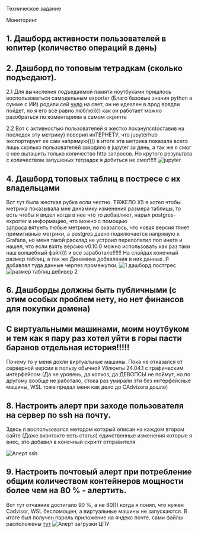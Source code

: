 Техническое задание

Мониторинг

## 1. Дашборд активности пользователей в юпитер (количество операций в день)
## 2. Дашборд по топовым тетрадкам (сколько подъедают).
   
2.1 Для вычисления подъедаемой памяти ноутбуками пришлось воспользоваться самодельным exporter (Благо базовые знания python в сумме с ИИ) родили сей 
[чудо](https://github.com/Zubaev/jupyterhub_docker_postgres/blob/main/notebook_metrics/jupyterhub_notebook_files_metrics.py) на свет, он не идеален в прод врядли пойдет, но я его все равно люблю)))) как он работает можно разобраться по коментариям в самом скрипте

2.2 Вот с активностью пользователей я жестко лоханулся(оставив на последок эту метрику) поверил инТЕРНЕТУ, что jupyterhub экспортирует ее сам напрямую)))) в итоге эта метрика показала всего лишь сколько пользователей заходило в jupyter за день, а так же я смог с нее выташить только количество http запросов. Но крутого результата с количеством запушеных тетрадок я добиться не смог!!!!!
![jupyter](https://github.com/user-attachments/assets/7f9e683e-f394-45a3-a859-d0ee179101d8)



## 4. Дашборд топовых таблиц в постресе с их владельцами

Вот тут была жесткая рубка если честно. ТЯЖЕЛО Х5 я хотел чтобы метрика показывала мне динамику изменения размера таблицы, то есть чтобы я видел когда в нее что то добавляют, нарыл postgres-exporter и информацию, что можно с помощью  
[запроса](https://github.com/Zubaev/jupyterhub_docker_postgres/blob/main/postgres-exporter/queries.yaml) вятунть любые метрики, но оказалось, что новая версия тянет примитивные метрики, а postgres давно подключается напрямую к Grafana, но меня такой расклад не устроил перелопатил пол инета и нашел, что если взять версию v0.10.0 можно использовать как раз таки наш волшебный файл))) и все заработало!!!!!! На слайдах конечный размер таблиц, а так же Динамика добавления в них данных. Я добавлял туда данные черпез промежутки.
![1 дашборд постгрес](https://github.com/user-attachments/assets/1c9805fa-2e1a-4612-b70a-de6cdc937efd)
![размер таблиц дебивер 2](https://github.com/user-attachments/assets/0c3dbace-0aa8-4fb4-b347-bab08db2a06d)

## 6. Дашборды должны быть публичными (с этим особых проблем нету, но нет финансов для покупки домена)

## С виртуальными машинами, моим ноутбуком и тем как я пару раз хотел уйти в горы пасти баранов отдельная история!!!!!

Почему то у меня дохли виртуальные машины. Пока не отказался от серверной версии в пользу обычной Ублюнты 24.04.1 с графическим интерфейсом (Да не уровень, да колхоз, да ДЕВОПСЫ не поймут, но по другому вообще не работало, стока раз умирали эти без интерфейсные машины, WSL тоже предал меня как дело до CAdvizora дошло)

## 8. Настроить алерт при заходе пользователя на сервер по ssh на почту.

Здесь я воспользовался методом который описан на каждом втором сайте (Даже вконтакте есть статья) единственные изменения которые я внес, это добавил в конечный скрипт отправителя 

![Алерт ssh](https://github.com/user-attachments/assets/d3987bad-17f4-4622-bddb-4a897e64dfc5)


## 9. Настроить почтовый алерт при потребление общим количеством контейнеров мощности более чем на 80 % - алертить.
Вот тут отчаяние достигало 90 %, а не 80))) когда я понял, что нужен Cadvisor, WSL беспомощен, а виртуальные машины не запускаются.
В итоге был получен пароль приложение на яндекс почте. сами файлы расположены [тут](https://github.com/Zubaev/jupyterhub_docker_postgres/tree/main/alerts)
![Алерт загрузки ЦПУ](https://github.com/user-attachments/assets/aac5aaa4-8f24-4eb4-894e-c34b4830e004)
